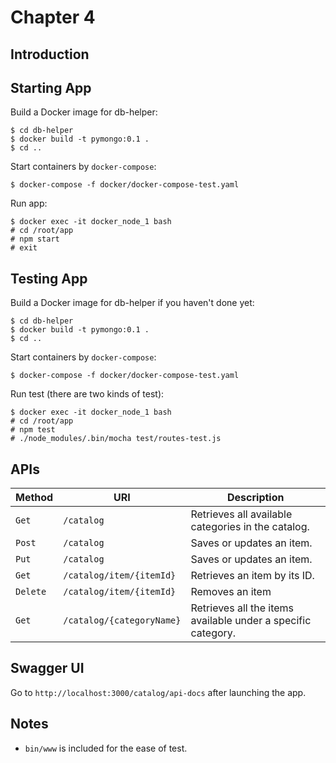 # Chapter 4

## Introduction

## Starting App

Build a Docker image for db-helper:

```
$ cd db-helper
$ docker build -t pymongo:0.1 .
$ cd ..
```

Start containers by `docker-compose`:

```
$ docker-compose -f docker/docker-compose-test.yaml 
```

Run app:

```
$ docker exec -it docker_node_1 bash
# cd /root/app
# npm start
# exit
```

## Testing App

Build a Docker image for db-helper if you haven't done yet:

```
$ cd db-helper
$ docker build -t pymongo:0.1 .
$ cd ..
```

Start containers by `docker-compose`:

```
$ docker-compose -f docker/docker-compose-test.yaml 
```

Run test (there are two kinds of test):

```
$ docker exec -it docker_node_1 bash
# cd /root/app
# npm test
# ./node_modules/.bin/mocha test/routes-test.js
```


## APIs

| Method   | URI                       | Description                                                  |
|----------|---------------------------|--------------------------------------------------------------|
| `Get`    | `/catalog`                | Retrieves all available categories in the catalog.           |
| `Post`   | `/catalog`                | Saves or updates an item.                                    |
| `Put`    | `/catalog`                | Saves or updates an item.                                    |
| `Get`    | `/catalog/item/{itemId}`  | Retrieves an item by its ID.                                 |
| `Delete` | `/catalog/item/{itemId}`  | Removes an item                                              |
| `Get`    | `/catalog/{categoryName}` | Retrieves all the items available under a specific category. |


## Swagger UI

Go to `http://localhost:3000/catalog/api-docs` after launching the app.


## Notes

* `bin/www` is included for the ease of test.
